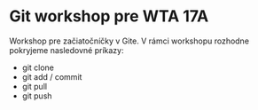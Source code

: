 # Git  workshop pre WTA 17A

Workshop pre začiatočníčky v Gite.
V rámci workshopu rozhodne pokryjeme nasledovné príkazy:
* git clone 
* git add / commit
* git pull
* git push